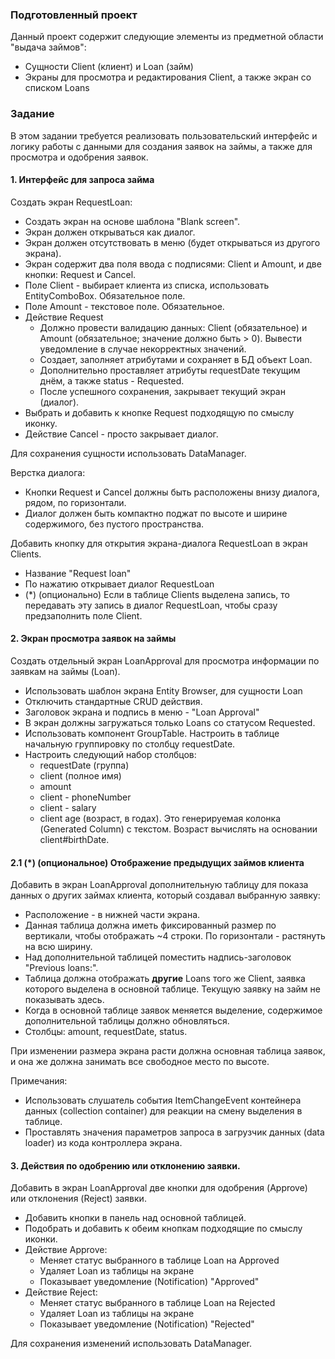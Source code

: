 ### Подготовленный проект
Данный проект содержит следующие элементы из предметной области "выдача займов":
- Сущности Client (клиент) и Loan (займ)
- Экраны для просмотра и редактирования Client, а также экран со списком Loans  

### Задание
В этом задании требуется реализовать пользовательский интерфейс и логику работы с данными для создания заявок на займы,
а также для просмотра и одобрения заявок.

#### 1. Интерфейс для запроса займа
Создать экран RequestLoan:
- Создать экран на основе шаблона "Blank screen". 
- Экран должен открываться как диалог.
- Экран должен отсутствовать в меню (будет открываться из другого экрана).
- Экран содержит два поля ввода с подписями: Client и Amount, и две кнопки: Request и Cancel.
- Поле Client - выбирает клиента из списка, использовать EntityComboBox. Обязательное поле.
- Поле Amount - текстовое поле. Обязательное.
- Действие Request
  - Должно провести валидацию данных: Client (обязательное) и Amount (обязательное; значение должно быть > 0).
Вывести уведомление в случае некорректных значений.
  - Создает, заполняет атрибутами и сохраняет в БД объект Loan.
  - Дополнительно проставляет атрибуты requestDate текущим днём, а также status - Requested.  
  - После успешного сохранения, закрывает текущий экран (диалог).
- Выбрать и добавить к кнопке Request подходящую по смыслу иконку.
- Действие Cancel - просто закрывает диалог. 

Для сохранения сущности использовать DataManager.

Верстка диалога:
- Кнопки Request и Cancel должны быть расположены внизу диалога, рядом, по горизонтали.
- Диалог должен быть компактно поджат по высоте и ширине содержимого, без пустого пространства. 

Добавить кнопку для открытия экрана-диалога RequestLoan в экран Clients.
- Название "Request loan"
- По нажатию открывает диалог RequestLoan
- (*) (опционально) Если в таблице Clients выделена запись, то передавать эту запись в диалог RequestLoan, 
чтобы сразу предзаполнить поле Client. 

#### 2. Экран просмотра заявок на займы
Создать отдельный экран LoanApproval для просмотра информации по заявкам на займы (Loan).
- Использовать шаблон экрана Entity Browser, для сущности Loan
- Отключить стандартные CRUD действия.
- Заголовок экрана и подпись в меню - "Loan Approval"
- В экран должны загружаться только Loans со статусом Requested.
- Использовать компонент GroupTable. Настроить в таблице начальную группировку по столбцу requestDate. 
- Настроить следующий набор столбцов:
  - requestDate (группа)
  - client (полное имя)
  - amount
  - client - phoneNumber
  - client - salary
  - client age (возраст, в годах). Это генерируемая колонка (Generated Column) с текстом. Возраст вычислять на основании client#birthDate.   

#### 2.1 (*) (опциональное) Отображение предыдущих займов клиента
Добавить в экран LoanApproval дополнительную таблицу для показа данных о других займах клиента, который создавал выбранную заявку:
- Расположение - в нижней части экрана.
- Данная таблица должна иметь фиксированный размер по вертикали, чтобы отображать ~4 строки. По горизонтали - растянуть на всю ширину.
- Над дополнительной таблицей поместить надпись-заголовок "Previous loans:".
- Таблица должна отображать **другие** Loans того же Client, заявка которого выделена в основной таблице. Текущую заявку на займ не показывать здесь.
- Когда в основной таблице заявок меняется выделение, содержимое дополнительной таблицы должно обновляться.
- Столбцы: amount, requestDate, status.

При изменении размера экрана расти должна основная таблица заявок, и она же должна занимать все свободное место по высоте.

Примечания:
- Использовать слушатель события ItemChangeEvent контейнера данных (collection container) для реакции на смену выделения в таблице.
- Проставлять значения параметров запроса в загрузчик данных (data loader) из кода контроллера экрана.

#### 3. Действия по одобрению или отклонению заявки.
Добавить в экран LoanApproval две кнопки для одобрения (Approve) или отклонения (Reject) заявки.
- Добавить кнопки в панель над основной таблицей.
- Подобрать и добавить к обеим кнопкам подходящие по смыслу иконки.
- Действие Approve:
  - Меняет статус выбранного в таблице Loan на Approved
  - Удаляет Loan из таблицы на экране
  - Показывает уведомление (Notification) "Approved"
- Действие Reject:
  - Меняет статус выбранного в таблице Loan на Rejected
  - Удаляет Loan из таблицы на экране
  - Показывает уведомление (Notification) "Rejected"

Для сохранения изменений использовать DataManager.
